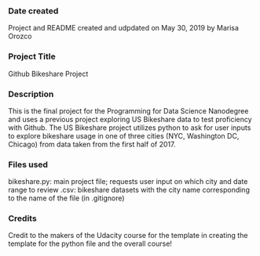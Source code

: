 ### Date created
Project and README created and udpdated on May 30, 2019 by Marisa Orozco

### Project Title
Github Bikeshare Project

### Description
This is the final project for the Programming for Data Science Nanodegree and uses a previous project exploring US Bikeshare data to test proficiency with Github. The US Bikeshare project utilizes python to ask for user inputs to explore bikeshare usage in one of three cities (NYC, Washington DC, Chicago) from data taken from the first half of 2017.

### Files used
bikeshare.py: main project file; requests user input on which city and date range to review
<city>.csv: bikeshare datasets with the city name corresponding to the name of the file (in .gitignore)

### Credits
Credit to the makers of the Udacity course for the template in creating the template for the python file and the overall course!
